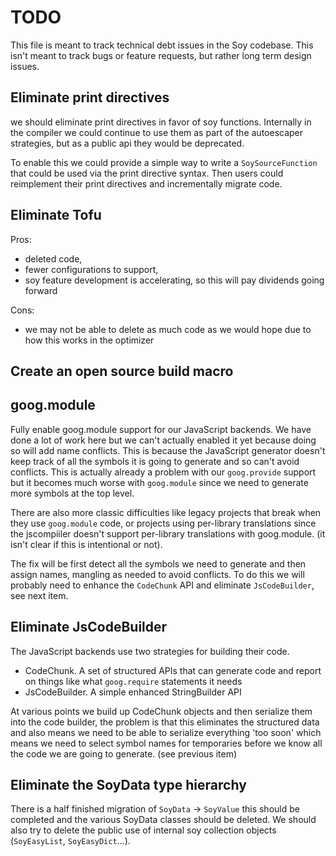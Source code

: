 # TODO

This file is meant to track technical debt issues in the Soy codebase. This
isn't meant to track bugs or feature requests, but rather long term design
issues.

## Eliminate print directives

we should eliminate print directives in favor of soy functions. Internally in
the compiler we could continue to use them as part of the autoescaper
strategies, but as a public api they would be deprecated.

To enable this we could provide a simple way to write a `SoySourceFunction` that
could be used via the print directive syntax. Then users could reimplement their
print directives and incrementally migrate code.

## Eliminate Tofu

Pros:

*   deleted code,
*   fewer configurations to support,
*   soy feature development is accelerating, so this will pay dividends going
    forward

Cons:

*   we may not be able to delete as much code as we would hope due to how this
    works in the optimizer

## Create an open source build macro

## goog.module

Fully enable goog.module support for our JavaScript backends. We have done a lot
of work here but we can't actually enabled it yet because doing so will add name
conflicts. This is because the JavaScript generator doesn't keep track of all
the symbols it is going to generate and so can't avoid conflicts. This is
actually already a problem with our `goog.provide` support but it becomes much
worse with `goog.module` since we need to generate more symbols at the top
level.

There are also more classic difficulties like legacy projects that break when
they use `goog.module` code, or projects using per-library translations since
the jscompiiler doesn't support per-library translations with goog.module. (it
isn't clear if this is intentional or not).

The fix will be first detect all the symbols we need to generate and then assign
names, mangling as needed to avoid conflicts. To do this we will probably need
to enhance the `CodeChunk` API and eliminate `JsCodeBuilder`, see next item.

## Eliminate JsCodeBuilder

The JavaScript backends use two strategies for building their code.

*   CodeChunk. A set of structured APIs that can generate code and report on
    things like what `goog.require` statements it needs
*   JsCodeBuilder. A simple enhanced StringBuilder API

At various points we build up CodeChunk objects and then serialize them into the
code builder, the problem is that this eliminates the structured data and also
means we need to be able to serialize everything 'too soon' which means we need
to select symbol names for temporaries before we know all the code we are going
to generate. (see previous item)

## Eliminate the SoyData type hierarchy

There is a half finished migration of `SoyData` -> `SoyValue` this should be
completed and the various SoyData classes should be deleted. We should also try
to delete the public use of internal soy collection objects (`SoyEasyList`,
`SoyEasyDict`...).
